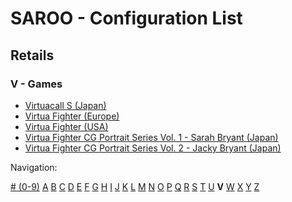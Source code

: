 # SAROO - Configuration List

## Retails

### V - Games

- [Virtuacall S (Japan)](../../../Regions/Retails/Japan/T-19718G/README.md)
- [Virtua Fighter (Europe)](../../../Regions/Retails/Europe/MK_8100550/README.md)
- [Virtua Fighter (USA)](../../../Regions/Retails/USA/MK-81005/README.md)
- [Virtua Fighter CG Portrait Series Vol. 1 - Sarah Bryant (Japan)](../../../Regions/Retails/Japan/GS-9062/README.md)
- [Virtua Fighter CG Portrait Series Vol. 2 - Jacky Bryant (Japan)](../../../Regions/Retails/Japan/GS-9064/README.md)

Navigation:

[# (0-9)](./09.md) [A](./A.md) [B](./B.md) [C](./C.md) [D](./D.md) [E](./E.md) [F](./F.md) [G](./G.md) [H](./H.md) [I](./I.md) [J](./J.md) [K](./K.md) [L](./L.md) [M](./M.md) [N](./N.md) [O](./O.md) [P](./P.md) [Q](./Q.md) [R](./R.md) [S](./S.md) [T](./T.md) [U](./U.md) **V** [W](./W.md) [X](./X.md) [Y](./Y.md) [Z](./Z.md)
